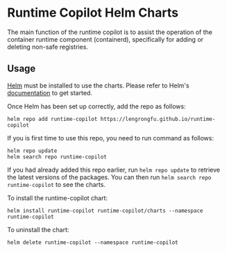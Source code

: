 # Runtime Copilot Helm Charts
The main function of the runtime copilot is to assist the operation of the container runtime component (containerd), specifically for adding or deleting non-safe registries.

## Usage

[Helm](https://helm.sh) must be installed to use the charts.  Please refer to
Helm's [documentation](https://helm.sh/docs) to get started.

Once Helm has been set up correctly, add the repo as follows:

    helm repo add runtime-copilot https://lengrongfu.github.io/runtime-copilot

If you is first time to use this repo, you need to run command as follows:

    helm repo update
    helm search repo runtime-copilot

If you had already added this repo earlier, run `helm repo update` to retrieve
the latest versions of the packages.  You can then run `helm search repo
runtime-copilot` to see the charts.

To install the runtime-copilot chart:

    helm install runtime-copilot runtime-copilot/charts --namespace runtime-copilot

To uninstall the chart:

    helm delete runtime-copilot --namespace runtime-copilot